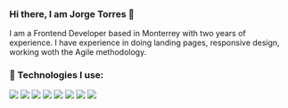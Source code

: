 ### Hi there, I am Jorge Torres 👋

<!--
**JorgeTTor/JorgeTTor** is a ✨ _special_ ✨ repository because its `README.md` (this file) appears on your GitHub profile.

Here are some ideas to get you started:

- 🔭 I’m currently working on ...
- 🌱 I’m currently learning ...
- 👯 I’m looking to collaborate on ...
- 🤔 I’m looking for help with ...
- 💬 Ask me about ...
- 📫 How to reach me: ...
- 😄 Pronouns: he / his
- ⚡ Fun fact: ...
-->
I am a Frontend Developer based in Monterrey with two years of experience. I have experience in doing landing pages, responsive design, working woth the Agile methodology.


### :toolbox: Technologies I use: 
<img src="{BadgeURLHere}" />

<img src="{BadgeURLHere}" />
<img src="{BadgeURLHere}" />
<img src="{BadgeURLHere}" />

<img src="{BadgeURLHere}" />
<img src="{BadgeURLHere}" />

<img src="{BadgeURLHere}" />

<img src="{https://img.shields.io/badge/GitHub-100000?style=for-the-badge&logo=github&logoColor=white}](https://img.shields.io/badge/GitHub-100000?style=for-the-badge&logo=github&logoColor=white)" />
